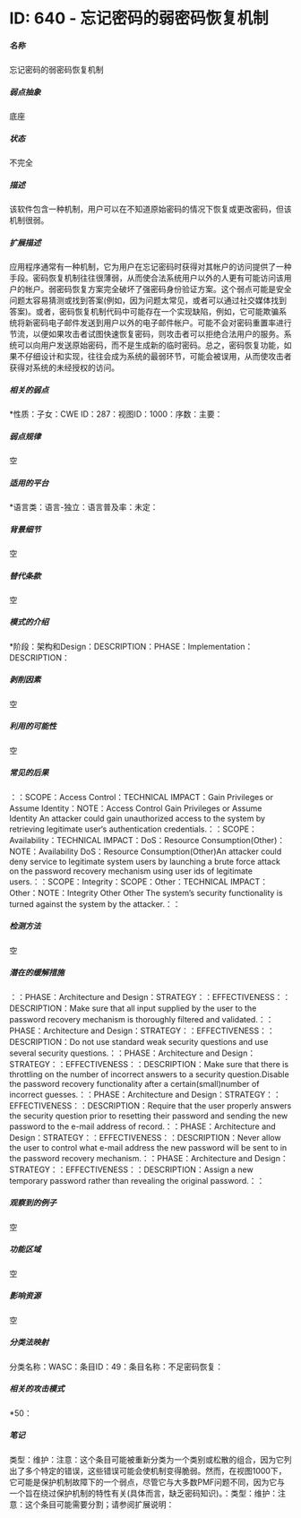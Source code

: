 # ID: 640 - 忘记密码的弱密码恢复机制
<h5>名称</h5>忘记密码的弱密码恢复机制
<h5>弱点抽象</h5>底座
<h5>状态</h5>不完全
<h5>描述</h5>该软件包含一种机制，用户可以在不知道原始密码的情况下恢复或更改密码，但该机制很弱。
<h5>扩展描述</h5>应用程序通常有一种机制，它为用户在忘记密码时获得对其帐户的访问提供了一种手段。密码恢复机制往往很薄弱，从而使合法系统用户以外的人更有可能访问该用户的帐户。弱密码恢复方案完全破坏了强密码身份验证方案。这个弱点可能是安全问题太容易猜测或找到答案(例如，因为问题太常见，或者可以通过社交媒体找到答案)。或者，密码恢复机制代码中可能存在一个实现缺陷，例如，它可能欺骗系统将新密码电子邮件发送到用户以外的电子邮件帐户。可能不会对密码重置率进行节流，以便如果攻击者试图快速恢复密码，则攻击者可以拒绝合法用户的服务。系统可以向用户发送原始密码，而不是生成新的临时密码。总之，密码恢复功能，如果不仔细设计和实现，往往会成为系统的最弱环节，可能会被误用，从而使攻击者获得对系统的未经授权的访问。
<h5>相关的弱点</h5>*性质：子女：CWE ID：287：视图ID：1000：序数：主要：
<h5>弱点规律</h5>空
<h5>适用的平台</h5>*语言类：语言-独立：语言普及率：未定：
<h5>背景细节</h5>空
<h5>替代条款</h5>空
<h5>模式的介绍</h5>*阶段：架构和Design：DESCRIPTION：PHASE：Implementation：DESCRIPTION：
<h5>剥削因素</h5>空
<h5>利用的可能性</h5>空
<h5>常见的后果</h5>：：SCOPE：Access Control：TECHNICAL IMPACT：Gain Privileges or Assume Identity：NOTE：Access Control Gain Privileges or Assume Identity An attacker could gain unauthorized access to the system by retrieving legitimate user‘s authentication credentials.：：SCOPE：Availability：TECHNICAL IMPACT：DoS：Resource Consumption(Other)：NOTE：Availability DoS：Resource Consumption(Other)An attacker could deny service to legitimate system users by launching a brute force attack on the password recovery mechanism using user ids of legitimate users.：：SCOPE：Integrity：SCOPE：Other：TECHNICAL IMPACT：Other：NOTE：Integrity Other Other The system’s security functionality is turned against the system by the attacker.：：
<h5>检测方法</h5>空
<h5>潜在的缓解措施</h5>：：PHASE：Architecture and Design：STRATEGY：：EFFECTIVENESS：：DESCRIPTION：Make sure that all input supplied by the user to the password recovery mechanism is thoroughly filtered and validated.：：PHASE：Architecture and Design：STRATEGY：：EFFECTIVENESS：：DESCRIPTION：Do not use standard weak security questions and use several security questions.：：PHASE：Architecture and Design：STRATEGY：：EFFECTIVENESS：：DESCRIPTION：Make sure that there is throttling on the number of incorrect answers to a security question.Disable the password recovery functionality after a certain(small)number of incorrect guesses.：：PHASE：Architecture and Design：STRATEGY：：EFFECTIVENESS：：DESCRIPTION：Require that the user properly answers the security question prior to resetting their password and sending the new password to the e-mail address of record.：：PHASE：Architecture and Design：STRATEGY：：EFFECTIVENESS：：DESCRIPTION：Never allow the user to control what e-mail address the new password will be sent to in the password recovery mechanism.：：PHASE：Architecture and Design：STRATEGY：：EFFECTIVENESS：：DESCRIPTION：Assign a new temporary password rather than revealing the original password.：：
<h5>观察到的例子</h5>空
<h5>功能区域</h5>空
<h5>影响资源</h5>空
<h5>分类法映射</h5>分类名称：WASC：条目ID：49：条目名称：不足密码恢复：
<h5>相关的攻击模式</h5>*50：
<h5>笔记</h5>类型：维护：注意：这个条目可能被重新分类为一个类别或松散的组合，因为它列出了多个特定的错误，这些错误可能会使机制变得脆弱。然而，在视图1000下，它可能是保护机制故障下的一个弱点，尽管它与大多数PMF问题不同，因为它与一个旨在绕过保护机制的特性有关(具体而言，缺乏密码知识)。：类型：维护：注意：这个条目可能需要分割；请参阅扩展说明：

